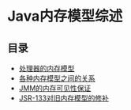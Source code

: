 # Java内存模型综述

## 目录

* [处理器的内存模型](/di-san-zhang-java-nei-cun-mo-xing/javanei-cun-mo-xing-zong-shu/chu-li-qi-de-nei-cun-mo-xing.md)
* [各种内存模型之间的关系](/di-san-zhang-java-nei-cun-mo-xing/javanei-cun-mo-xing-zong-shu/ge-zhong-nei-cun-mo-xing-zhi-jian-de-guan-xi.md)
* [JMM的内存可见性保证](/di-san-zhang-java-nei-cun-mo-xing/javanei-cun-mo-xing-zong-shu/jmmde-nei-cun-ke-jian-xing-bao-zheng.md)
* [JSR-133对旧内存模型的修补](/di-san-zhang-java-nei-cun-mo-xing/javanei-cun-mo-xing-zong-shu/jsr-133dui-jiu-nei-cun-mo-xing-de-xiu-bu.md)




